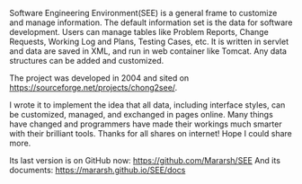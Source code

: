 Software Engineering Environment(SEE) is a general frame to customize and manage information. The default information set is the data for software development. Users can manage tables like Problem Reports, Change Requests, Working Log and Plans, Testing Cases, etc.
It is written in servlet and data are saved in XML, and run in web container like Tomcat.
Any data structures can be added and customized.

The project was developed in 2004 and sited on https://sourceforge.net/projects/chong2see/.

I wrote it to implement the idea that all data, including interface styles, can be customized, managed, and exchanged in pages online. Many things have changed and programmers have made their workings much smarter with their brilliant tools. Thanks for all shares on internet! Hope I could share more.

Its last version is on GitHub now: https://github.com/Mararsh/SEE 
And its documents: https://mararsh.github.io/SEE/docs
